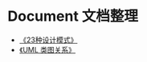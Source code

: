# Document 文档整理
* [《23种设计模式》](http://www.cnblogs.com/beijiguangyong/archive/2010/11/15/2302807.html)
* [《UML 类图关系》](http://www.open-open.com/lib/view/open1328059700311.html)

